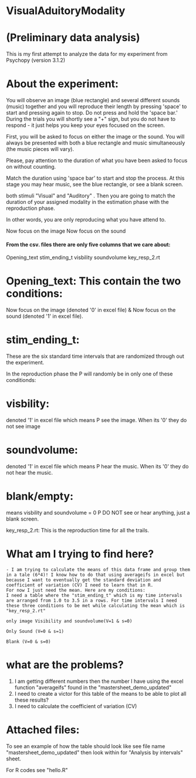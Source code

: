 # VisualAduitoryModality

# (Preliminary data analysis)
This is my first attempt to analyze the data for my experiment from Psychopy (version 3.1.2)

# About the experiment: 
You will observe an image (blue rectangle) and several different sounds (music) together and you will reproduce their length by pressing 'space' to start and pressing again to stop. Do not press and hold the 'space bar.' During the trials you will shortly see a "+" sign, but you do not have to respond - it just helps you keep your eyes focused on the screen. 

First, you will be asked to focus on either the image or the sound. You will always be presented with both a blue rectangle and music simultaneously (the music pieces will vary). 

Please, pay attention to the duration of  what you have been asked to focus on without counting.  

Match the duration using 'space bar' to start and stop the process.  At this stage you may hear music, see the blue rectangle, or see a blank screen. 


 both stimuli "Visual" and "Auditory" . Then you are going to match the duration of your assigned modality in the estimation phase with the reproduction phase. 

In other words, you are only reproducing what you have attend to. 


Now focus on the image 
Now focus on the sound 

#### From the csv. files there are only five columns that we care about: 

Opening_text	stim_ending_t	visbility	soundvolume	key_resp_2.rt
  
 # Opening_text: This contain the two conditions: 
 
Now focus on the image (denoted '0' in excel file) & Now focus on the sound  (denoted '1' in excel file).

# stim_ending_t: 

These are the six standard time intervals that are randomized through out the experiment.

In the reproduction phase the P will randomly be in only one of these conditionds: 
 # visbility: 
 denoted '1' in excel file which means P see the image. When its '0' they do not see image
# soundvolume:  
denoted '1' in excel file which means P hear the music. When its '0' they do not hear the music. 
# blank/empty: 
means visbility and soundvolume = 0 P DO NOT see or hear anything, just a blank screen.

key_resp_2.rt: This is the reproduction time for all the trails. 


# What am I trying to find here?
	- I am trying to calculate the means of this data frame and group them in a tale (6*4)! I know how to do that using averageifs in excel but because I want to eventually get the standard deviation and coefficient of variation (CV) I need to learn that in R.
	For now I just need the mean. Here are my conditions:
	I need a table where the "stim_ending_t" which is my time intervals are arranged from 1.0 to 3.5 in a rows. For time intervals I need these three conditions to be met while calculating the mean which is "key_resp_2.rt"
	
	only image Visibility and soundvolume(V=1 & s=0)
	
	Only Sound (V=0 & s=1)
	
	Blank (V=0 & s=0)

# what are the problems? 

1. I am getting different numbers then the number I have using the excel function "averageifs" found in the  "mastersheet_demo_updated"
2. I need to create a victor for this table of the means to be able to plot all these results?
3. I need to calculate the coefficient of variation (CV) 

# Attached files:
To see an example of how the table should look like see file name "mastersheet_demo_updated" then look within for "Analysis by intervals" sheet.

For R codes see  "hello.R"

